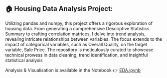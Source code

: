 ## 🏠 Housing Data Analysis Project:
Utilizing pandas and numpy, this project offers a rigorous exploration of housing data. From generating a comprehensive Descriptive Statistics Summary to crafting correlation matrices, I delve into trend analysis, revealing intricate relationships between variables. The focus extends to the impact of categorical variables, such as Overall Quality, on the target variable, Sale Price. The repository is meticulously curated to showcase technical prowess in data cleaning, trend identification, and insightful statistical analysis


Analysis & Visualisation is available in the Notebook 👉 [EDA.ipynb](https://github.com/nehapatel170293/PortfolioProjects/blob/main/Exploratory%20Data%20Analysis/EDA.ipynb)
